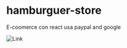 # hamburguer-store
E-coomerce con react usa paypal and google

![Link](https://hamburguer-store.firebaseapp.com/)
